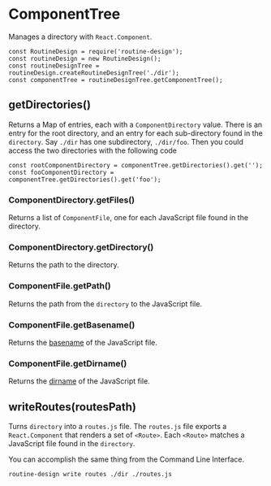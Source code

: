 # ComponentTree

Manages a directory with `React.Component`. 
```
const RoutineDesign = require('routine-design');
const routineDesign = new RoutineDesign();
const routineDesignTree = routineDesign.createRoutineDesignTree('./dir');
const componentTree = routineDesignTree.getComponentTree();
```

## getDirectories()

Returns a Map of entries, each with a `ComponentDirectory` value. There is an entry for the root directory, and an entry for each sub-directory found in the `directory`. Say `./dir` has one subdirectory, `./dir/foo`. Then you could access the two directories with the following code
```
const rootComponentDirectory = componentTree.getDirectories().get('');
const fooComponentDirectory = componentTree.getDirectories().get('foo');
```

### ComponentDirectory.getFiles()

Returns a list of `ComponentFile`, one for each JavaScript file found in the directory.

### ComponentDirectory.getDirectory()

Returns the path to the directory.

### ComponentFile.getPath()

Returns the path from the `directory` to the JavaScript file.

### ComponentFile.getBasename()

Returns the [basename](https://nodejs.org/api/path.html#path_path_basename_path_ext) of the JavaScript file.

### ComponentFile.getDirname()

Returns the [dirname](https://nodejs.org/api/path.html#path_path_dirname_path) of the JavaScript file.

## writeRoutes(routesPath)

Turns `directory` into a `routes.js` file. The `routes.js`  file exports a `React.Component` that renders a set of `<Route>`. Each `<Route>` matches a JavaScript file found in the `directory`.

You can accomplish the same thing from the Command Line Interface. 
```
routine-design write routes ./dir ./routes.js
```
